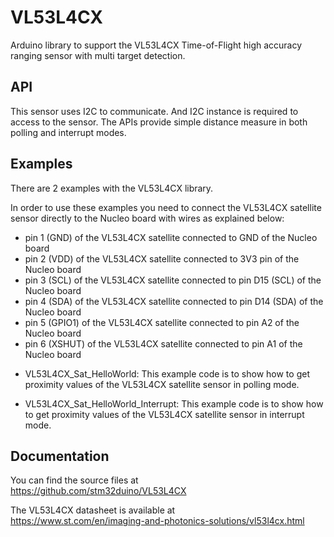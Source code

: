 # VL53L4CX
Arduino library to support the VL53L4CX Time-of-Flight high accuracy ranging sensor with multi target detection.

## API

This sensor uses I2C to communicate. And I2C instance is required to access to the sensor.
The APIs provide simple distance measure in both polling and interrupt modes.

## Examples

There are 2 examples with the VL53L4CX library.

In order to use these examples you need to connect the VL53L4CX satellite sensor directly to the Nucleo board with wires as explained below:
- pin 1 (GND) of the VL53L4CX satellite connected to GND of the Nucleo board
- pin 2 (VDD) of the VL53L4CX satellite connected to 3V3 pin of the Nucleo board
- pin 3 (SCL) of the VL53L4CX satellite connected to pin D15 (SCL) of the Nucleo board
- pin 4 (SDA) of the VL53L4CX satellite connected to pin D14 (SDA) of the Nucleo board
- pin 5 (GPIO1) of the VL53L4CX satellite connected to pin A2 of the Nucleo board
- pin 6 (XSHUT) of the VL53L4CX satellite connected to pin A1 of the Nucleo board

* VL53L4CX_Sat_HelloWorld: This example code is to show how to get proximity
  values of the VL53L4CX satellite sensor in polling mode.

* VL53L4CX_Sat_HelloWorld_Interrupt: This example code is to show how to get proximity
  values of the VL53L4CX satellite sensor in interrupt mode.

## Documentation

You can find the source files at  
https://github.com/stm32duino/VL53L4CX

The VL53L4CX datasheet is available at  
https://www.st.com/en/imaging-and-photonics-solutions/vl53l4cx.html
